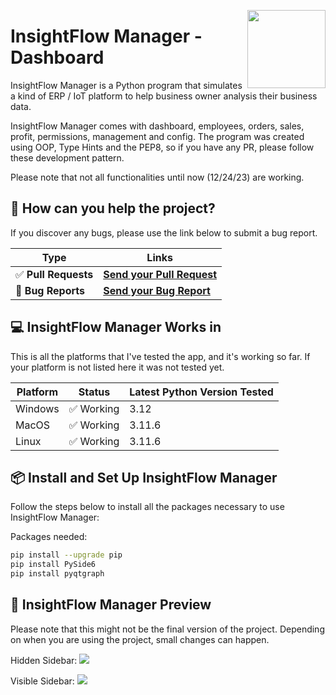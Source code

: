 <a href="https:/github.com/amgartendev/unlocked-login-system"><img src="https://i.ibb.co/3R8C9gD/Insight-Flow-Manager.png" width="125" height="125" align="right" /></a>

# InsightFlow Manager - Dashboard

InsightFlow Manager is a Python program that simulates a kind of ERP / IoT platform to help business owner
analysis their business data.

InsightFlow Manager comes with dashboard, employees, orders, sales, profit, permissions, management and config.
The program was created using OOP, Type Hints and the PEP8, so if you
have any PR, please follow these development pattern.

Please note that not all functionalities until now (12/24/23) are working.


## 💬 How can you help the project?

If you discover any bugs, please use the link below to submit a bug report.

| Type                            | Links                              |
|---------------------------------|-----------------------------------------|
| ✅ **Pull Requests**           |  <b><a href="https://github.com/amgartendev/InsightFlow-Manager/pulls">Send your Pull Request</a>|
| 🚨 **Bug Reports**              | <b><a href="https://github.com/amgartendev/InsightFlow-Manager/issues">Send your Bug Report</a>|


## 💻 InsightFlow Manager Works in

This is all the platforms that I've tested the app, and it's working so far.
If your platform is not listed here it was not tested yet.

| Platform | Status      | Latest Python Version Tested |
|----------|-------------|------------------------------|
| Windows  | ✅ Working | 3.12                         |
| MacOS    | ✅ Working | 3.11.6                       | 
| Linux    | ✅ Working | 3.11.6                       |


## 📦 Install and Set Up InsightFlow Manager

Follow the steps below to install all the packages necessary to use
InsightFlow Manager:

Packages needed:
```bash
pip install --upgrade pip
pip install PySide6
pip install pyqtgraph
```

## 👀 InsightFlow Manager Preview

Please note that this might not be the final version of the project. Depending on when you are using the project, 
small changes can happen.

Hidden Sidebar:
<img src="https://i.ibb.co/Ypj5ZM6/image.png" />

Visible Sidebar:
<img src="https://i.ibb.co/Xs8hXWh/image.png" />
